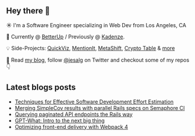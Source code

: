 ## Hey there 👋
:sunny: I'm a Software Engineer specializing in Web Dev from Los Angeles, CA

:office: Currently @ [BetterUp](https://github.com/BetterUp) / Previously @ [Kadenze](https://github.com/Kadenze).

:bulb: Side-Projects: [QuickViz](http://quickviz.app), [MentionIt](http://mentionit.app), [MetaShift](http://metashift.io), [Crypto Table](http://jes.al/crypto-table/) & [more](https://jes.al/projects)

:eyes: Read [my blog](https://jes.al/), follow [@jesalg](https://twitter.com/jesalg) on Twitter and checkout some of my repos :point_down: 

## Latest blogs posts
<!-- BLOG-POST-LIST:START -->
- [Techniques for Effective Software Development Effort Estimation](https://dev.to/jesalg/techniques-for-effective-software-development-effort-estimation-1k71)
- [Merging SimpleCov results with parallel Rails specs on Semaphore CI](https://dev.to/jesalg/merging-simplecov-results-with-parallel-rails-specs-on-semaphore-ci-8f6)
- [Querying paginated API endpoints the Rails way](https://dev.to/jesalg/querying-paginated-api-endpoints-the-rails-way-56o1)
- [GPT-What: Intro to the next big thing](https://dev.to/jesalg/gpt-what-intro-to-the-next-big-thing-1jc1)
- [Optimizing front-end delivery with Webpack 4](https://dev.to/jesalg/optimizing-front-end-delivery-with-webpack-4-1mm4)
<!-- BLOG-POST-LIST:END -->
